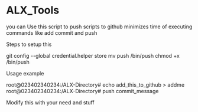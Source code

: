 # ALX_Tools
you can Use this script to push scripts to github minimizes time of executing commands like add commit and push

Steps to setup this

git config --global credential.helper store
mv push /bin/push
chmod +x /bin/push

Usage example

root@023402340234:/ALX-Directory# echo add_this_to_github > addme
root@023402340234:/ALX-Directory# push commit_message



Modify this with your need and stuff


